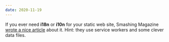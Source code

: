 ```yaml
---
date: 2020-11-19
---
```

If you ever need **i18n** or **i10n** for your static web site, Smashing Magazine [wrote a nice article](https://www.smashingmagazine.com/2020/11/internationalization-localization-static-sites/) about it. Hint: they use service workers and some clever data files.
